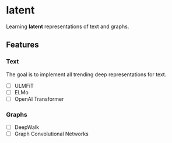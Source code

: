 # latent

Learning **latent** representations of text and graphs.

## Features

### Text

The goal is to implement all trending deep representations for text.

- [ ] ULMFiT
- [ ] ELMo
- [ ] OpenAI Transformer

### Graphs

- [ ] DeepWalk
- [ ] Graph Convolutional Networks
